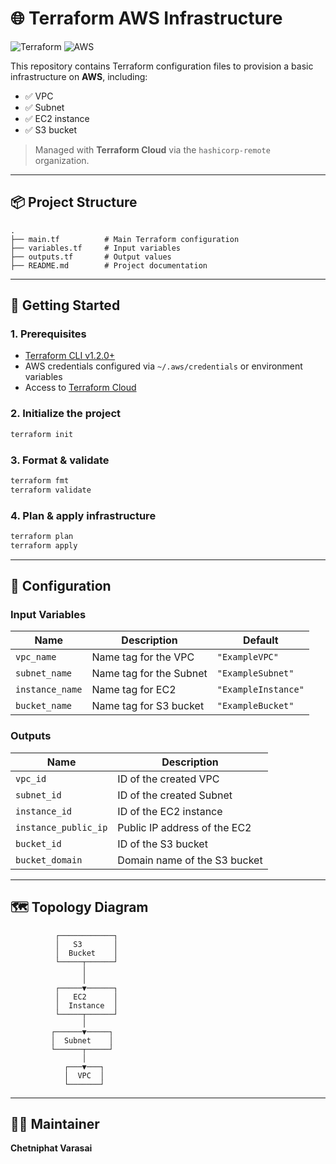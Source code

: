 # 🌐 Terraform AWS Infrastructure

![Terraform](https://img.shields.io/badge/Terraform-v1.2%2B-5C4EE5?logo=terraform)
![AWS](https://img.shields.io/badge/AWS-Cloud-orange?logo=amazon-aws)

This repository contains Terraform configuration files to provision a basic infrastructure on **AWS**, including:

- ✅ VPC
- ✅ Subnet
- ✅ EC2 instance
- ✅ S3 bucket

> Managed with **Terraform Cloud** via the `hashicorp-remote` organization.

---

## 📦 Project Structure

```
.
├── main.tf          # Main Terraform configuration
├── variables.tf     # Input variables
├── outputs.tf       # Output values
├── README.md        # Project documentation
```

---

## 🚀 Getting Started

### 1. Prerequisites

- [Terraform CLI v1.2.0+](https://www.terraform.io/downloads)
- AWS credentials configured via `~/.aws/credentials` or environment variables
- Access to [Terraform Cloud](https://app.terraform.io/)

### 2. Initialize the project

```bash
terraform init
```

### 3. Format & validate

```bash
terraform fmt
terraform validate
```

### 4. Plan & apply infrastructure

```bash
terraform plan
terraform apply
```

---

## 🔧 Configuration

### Input Variables

| Name            | Description                    | Default        |
|-----------------|--------------------------------|----------------|
| `vpc_name`      | Name tag for the VPC           | `"ExampleVPC"`      |
| `subnet_name`   | Name tag for the Subnet        | `"ExampleSubnet"`   |
| `instance_name` | Name tag for EC2               | `"ExampleInstance"`  |
| `bucket_name`   | Name tag for S3 bucket         | `"ExampleBucket"`  |

### Outputs

| Name                 | Description                          |
|----------------------|--------------------------------------|
| `vpc_id`             | ID of the created VPC                |
| `subnet_id`          | ID of the created Subnet             |
| `instance_id`        | ID of the EC2 instance               |
| `instance_public_ip` | Public IP address of the EC2         |
| `bucket_id`          | ID of the S3 bucket                  |
| `bucket_domain`      | Domain name of the S3 bucket         |

---

## 🗺️ Topology Diagram

```text
          ┌────────────┐
          │   S3       │
          │  Bucket    │
          └─────┬──────┘
                │
                │
          ┌─────▼──────┐
          │   EC2      │
          │  Instance  │
          └─────┬──────┘
                │
         ┌──────▼─────┐
         │  Subnet    │
         └──────┬─────┘
                │
            ┌───▼───┐
            │  VPC  │
            └───────┘
```

---

## 🙋‍♂️ Maintainer

**Chetniphat Varasai**  

